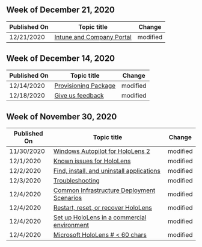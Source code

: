 <!-- This file is generated automatically each week. Changes made to this file will be overwritten.-->



## Week of December 21, 2020


| Published On |Topic title | Change |
|------|------------|--------|
| 12/21/2020 | [Intune and Company Portal](/hololens/app-deploy-intune) | modified |


## Week of December 14, 2020


| Published On |Topic title | Change |
|------|------------|--------|
| 12/14/2020 | [Provisioning Package](/hololens/app-deploy-provisioning-package) | modified |
| 12/18/2020 | [Give us feedback](/hololens/hololens-feedback) | modified |


## Week of November 30, 2020


| Published On |Topic title | Change |
|------|------------|--------|
| 11/30/2020 | [Windows Autopilot for HoloLens 2](/hololens/hololens2-autopilot) | modified |
| 12/1/2020 | [Known issues for HoloLens](/hololens/hololens-known-issues) | modified |
| 12/2/2020 | [Find, install, and uninstall applications](/hololens/holographic-store-apps) | modified |
| 12/3/2020 | [Troubleshooting](/hololens/hololens-troubleshooting) | modified |
| 12/4/2020 | [Common Infrastructure Deployment Scenarios](/hololens/common-scenarios) | modified |
| 12/4/2020 | [Restart, reset, or recover HoloLens](/hololens/hololens-recovery) | modified |
| 12/4/2020 | [Set up HoloLens in a commercial environment](/hololens/hololens-requirements) | modified |
| 12/4/2020 | [Microsoft HoloLens # < 60 chars](/hololens/index) | modified |
